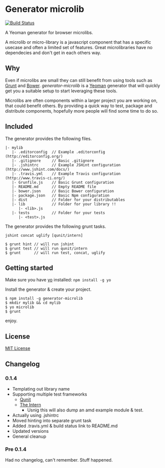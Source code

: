 # Generator microlib

[![Build Status](https://secure.travis-ci.org/asbjornenge/generator-microlib.png?branch=master)](http://travis-ci.org/asbjornenge/generator-microlib)

A Yeoman generator for browser microlibs.

A microlib or micro-library is a javascript component that has a specific usecase and often a limited set of features. Great microlibraries have no dependecies and don't get in each others way.

## Why

Even if microlibs are small they can still benefit from using tools such as [Grunt](http://gruntjs.com/) and [Bower](http://bower.io/). *generator-microlib* is a [Yeoman](http://yeoman.io/) generator that will quickly get you a suitable setup to start leveraging these tools.

Microlibs are often components within a larger project you are working on, that could benefit others. By providing a quick way to test, package and distribute components, hopefully more people will find some time to do so.

## Included

The generator provides the following files.

	|- mylib
	   |- .editorconfig  // Example .editorconfig (http://editorconfig.org/)
	   |- .gitignore     // Basic .gitignore
	   |- .jshintrc      // Example JSHint configuration (http://www.jshint.com/docs/)
	   |- .travis.yml    // Example Travis configuration (http://www.travis-ci.org/)
	   |- Grunfile.js    // Basic Grunt configuration
	   |- README.md      // Empty README file
	   |- bower.json     // Basic Bower configuration
	   |- package.json   // Basic Npm configuration
	   |- dist           // Folder for your distributables
	   |- lib            // Folder for your library !!
          |- <lib>.js
	   |- tests          // Folder for your tests
          |- <test>.js

The generator provides the following grunt tasks.

	jshint concat uglify [qunit/intern]

	$ grunt hint // will run jshint
	$ grunt test // will run qunit/intern
	$ grunt      // will run test, concat, uglify

## Getting started

Make sure you have [yo](https://github.com/yeoman/yo) installed: `npm install -g yo`

Install the generator & create your project.

	$ npm install -g generator-microlib
	$ mkdir mylib && cd mylib
	$ yo microlib
	$ grunt

enjoy.

## License
[MIT License](http://en.wikipedia.org/wiki/MIT_License)

## Changelog

### 0.1.4

* Templating out library name
* Supporting multiple test frameworks
	* [Qunit](http://qunitjs.com/)
	* [The Intern](http://theintern.io)
		* Usnig this will also dump an amd example module & test.
* Actually using .jshintrc
* Moved hinting into separate grunt task
* Added .travis.yml & build status link to README.md
* Updated versions
* General cleanup

### Pre 0.1.4

Had no changelog, can't remember. Stuff happened.
